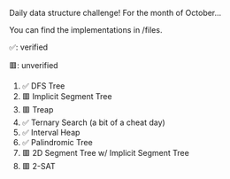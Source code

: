 Daily data structure challenge! For the month of October...

You can find the implementations in /files.

✅: verified

🟥: unverified

1. ✅ DFS Tree
2. 🟥 Implicit Segment Tree
3. 🟥 Treap
4. ✅ Ternary Search (a bit of a cheat day)
5. ✅ Interval Heap
6. ✅ Palindromic Tree
7. 🟥 2D Segment Tree w/ Implicit Segment Tree
8. 🟥 2-SAT
